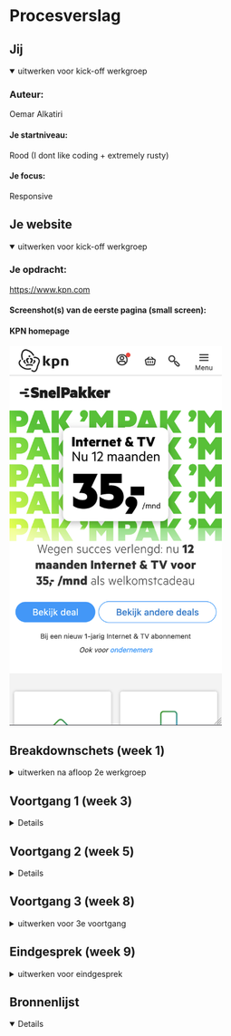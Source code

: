 # Procesverslag



## Jij

<details open>
<summary>uitwerken voor kick-off werkgroep</summary>

### Auteur:
Oemar Alkatiri

#### Je startniveau:
Rood (I dont like coding + extremely rusty)

#### Je focus:
Responsive

</details>





## Je website

<details open>
<summary>uitwerken voor kick-off werkgroep</summary>

### Je opdracht:
https://www.kpn.com

#### Screenshot(s) van de eerste pagina (small screen):
#### KPN homepage
<img src="/screenshots/kpn_mobile.png" alt="2" width="375px">





## Breakdownschets (week 1)

<details>
<summary>uitwerken na afloop 2e werkgroep</summary>

### de hele pagina:
 <img src="/screenshots/Breakdown_main.png" alt="1" width="375px">

</details>





## Voortgang 1 (week 3)

<details>
<img src="/screenshots/" alt="3" width="375px">

### Stand van zaken



### Agenda voor meeting



</details>





## Voortgang 2 (week 5)

<details>
<img src="/screenshots/" alt="3" width="375px">



### Stand van zaken



### Agenda voor meeting


</details>




## Voortgang 3 (week 8)

<details>
<summary>uitwerken voor 3e voortgang</summary>
<img src="/screenshots/" alt="" width="375px">

### Stand van zaken


</details>





## Eindgesprek (week 9)

<details>
<summary>uitwerken voor eindgesprek</summary>

### Stand van zaken


### Screenshot(s)

</details>





## Bronnenlijst

<details open>


</details>

